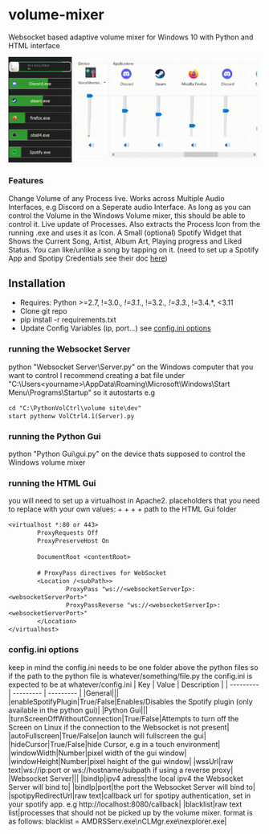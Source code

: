 # volume-mixer
Websocket based adaptive volume mixer for Windows 10 with Python and HTML interface

![Features showcase gif](docs/features.gif)
### Features
Change Volume of any Process live.
Works across Multiple Audio Interfaces, e.g Discord on a Seperate audio Interface.
As long as you can control the Volume in the Windows Volume mixer, this should be able to control it.
Live update of Processes.
Also extracts the Process Icon from the running .exe and uses it as Icon.
A Small (optional) Spotify Widget that Shows the Current Song, Artist, Album Art, Playing progress and Liked Status. You can like/unlike a song by tapping on it.
(need to set up a Spotify App and Spotipy Credentials see their doc [here](https://spotipy.readthedocs.io/en/2.22.1/#quick-start))

## Installation
+ Requires: Python >=2.7, !=3.0.*, !=3.1.*, !=3.2.*, !=3.3.*, !=3.4.*, <3.11 
+ Clone git repo
+ pip install -r requirements.txt
+ Update Config Variables (ip, port...) see [config.ini options](#configini-options)
### running the Websocket Server
python "Websocket Server\Server.py" on the Windows computer that you want to control
I recommend creating a bat file under "C:\Users\<yourname>\AppData\Roaming\Microsoft\Windows\Start Menu\Programs\Startup" so it autostarts
e.g
```
cd "C:\PythonVolCtrl\volume site\dev"
start pythonw VolCtrl4.1(Server).py
```
### running the Python Gui
python "Python Gui\gui.py" on the device thats supposed to control the Windows volume mixer

### running the HTML Gui
you will need to set up a virtualhost in Apache2.
placeholders that you need to replace with your own values:
+<websocketServerIp>
+<websocketServerPort>
+<subPath>
+<contentRoot> path to the HTML Gui folder
```
<virtualhost *:80 or 443>
        ProxyRequests Off
        ProxyPreserveHost On

        DocumentRoot <contentRoot>

        # ProxyPass directives for WebSocket
        <Location /<subPath>>
                ProxyPass "ws://<websocketServerIp>:<websocketServerPort>"
                ProxyPassReverse "ws://<websocketServerIp>:<websocketServerPort>"
        </Location>
</virtualhost>
```

### config.ini options
keep in mind the config.ini needs to be one folder above the python files so if the path to the python file is whatever/something/file.py the config.ini is expected to be at whatever/config.ini
| Key      | Value | Description |
| --------- | --------- | --------- |
|General|||
|enableSpotifyPlugin|True/False|Enables/Disables the Spotify plugin (only available in the python gui)|
|Python Gui|||
|turnScreenOffWithoutConnection|True/False|Attempts to turn off the Screen on Linux if the connection to the Websocket is not present|
|autoFullscreen|True/False|on launch will fullscreen the gui|
|hideCursor|True/False|hide Cursor, e.g in a touch environment|
|windowWidth|Number|pixel width of the gui window|
|windowHeight|Number|pixel height of the gui window|
|wssUrl|raw text|ws://ip:port or ws://hostname/subpath if using a reverse proxy|
|Websocket Server|||
|bindIp|ipv4 adress|the local ipv4 the Websocket Server will bind to|
|bindIp|port|the port the Websocket Server will bind to|
|spotipyRedirectUrl|raw text|callback url for spotipy authentication, set in your spotify app. e.g http://localhost:8080/callback|
|blacklist|raw text list|processes that should not be picked up by the volume mixer. format is as follows: blacklist = AMDRSServ.exe\nCLMgr.exe\nexplorer.exe|
